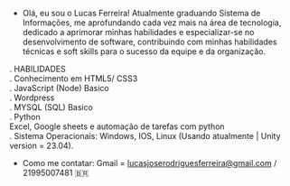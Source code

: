 - Olá, eu sou o Lucas Ferreira! Atualmente graduando Sistema de Informações, me aprofundando cada vez mais na área de tecnologia, dedicado a aprimorar minhas habilidades e especializar-se no desenvolvimento de software, contribuindo com minhas habilidades técnicas e soft skills para o sucesso da equipe e da organização.

. HABILIDADES<br>
. Conhecimento em HTML5/ CSS3<br>
. JavaScript (Node) Basico<br>
. Wordpress<br>
. MYSQL (SQL) Basico<br>
. Python<br> 
 Excel, Google sheets e automação de tarefas com python<br> 
. Sistema Operacionais: Windows, IOS, Linux (Usando atualmente | Unity version = 23.04).<br>

- Como me contatar: Gmail = lucasjoserodriguesferreira@gmail.com / 21995007481 🇧🇷

<!---
lucasjose2702/lucasjose2702 is a ✨ special ✨ repository because its `README.md` (this file) appears on your GitHub profile.
You can click the Preview link to take a look at your changes.
--->
